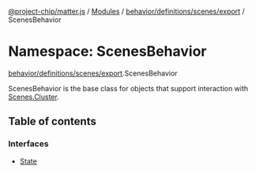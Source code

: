 [@project-chip/matter.js](../README.md) / [Modules](../modules.md) / [behavior/definitions/scenes/export](behavior_definitions_scenes_export.md) / ScenesBehavior

# Namespace: ScenesBehavior

[behavior/definitions/scenes/export](behavior_definitions_scenes_export.md).ScenesBehavior

ScenesBehavior is the base class for objects that support interaction with [Scenes.Cluster](cluster_export.Scenes.md#cluster).

## Table of contents

### Interfaces

- [State](../interfaces/behavior_definitions_scenes_export.ScenesBehavior.State.md)
